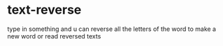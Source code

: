# text-reverse
type in something and u can reverse all the letters of the word to make a new word or read reversed texts
<br/>